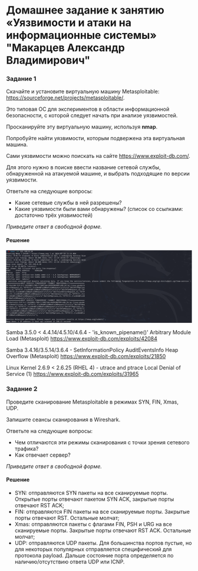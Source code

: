 # Домашнее задание к занятию «Уязвимости и атаки на информационные системы» "Макарцев Александр Владимирович"

### Задание 1

Скачайте и установите виртуальную машину Metasploitable: https://sourceforge.net/projects/metasploitable/.

Это типовая ОС для экспериментов в области информационной безопасности, с которой следует начать при анализе уязвимостей.

Просканируйте эту виртуальную машину, используя **nmap**.

Попробуйте найти уязвимости, которым подвержена эта виртуальная машина.

Сами уязвимости можно поискать на сайте https://www.exploit-db.com/.

Для этого нужно в поиске ввести название сетевой службы, обнаруженной на атакуемой машине, и выбрать подходящие по версии уязвимости.

Ответьте на следующие вопросы:

- Какие сетевые службы в ней разрешены?
- Какие уязвимости были вами обнаружены? (список со ссылками: достаточно трёх уязвимостей)
  
*Приведите ответ в свободной форме.*  

#### Решение
![1-1](./13-01-1.png)

Samba 3.5.0 < 4.4.14/4.5.10/4.6.4 - 'is_known_pipename()' Arbitrary Module Load (Metasploit) https://www.exploit-db.com/exploits/42084

Samba 3.4.16/3.5.14/3.6.4 - SetInformationPolicy AuditEventsInfo Heap Overflow (Metasploit) https://www.exploit-db.com/exploits/21850

Linux Kernel 2.6.9 < 2.6.25 (RHEL 4) - utrace and ptrace Local Denial of Service (1) https://www.exploit-db.com/exploits/31965

### Задание 2

Проведите сканирование Metasploitable в режимах SYN, FIN, Xmas, UDP.

Запишите сеансы сканирования в Wireshark.

Ответьте на следующие вопросы:

- Чем отличаются эти режимы сканирования с точки зрения сетевого трафика?
- Как отвечает сервер?

*Приведите ответ в свободной форме.*

#### Решение

- SYN: отправляются SYN пакеты на все сканируемые порты. Открытые порты отвечают пакетом SYN ACK, закрытые порты отвечают RST ACK;
- FIN: отправляются FIN пакеты на все сканируемые порты. Закрытые порты отвечают RST. Остальные молчат;
- Xmas: отправляются пакеты c флагами FIN, PSH и URG на все сканируемые порты. Закрытые порты отвечают RST ACK. Остальные молчат;
- UDP: отправляются UDP пакеты. Для большинства портов пустые, но для некоторых популярных отправляется специфический для протокола payload. Дальше состояние порта определяется по наличию/отсутствию ответа UDP или ICNP.